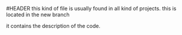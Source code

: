 #HEADER
this kind of file is usually found in all kind of projects.
this is located in the new branch

it contains the description of the code.
